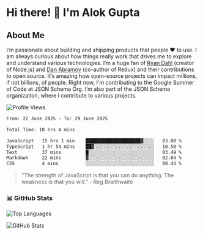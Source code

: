 # Hi there! 👋 I'm Alok Gupta

## About Me
I’m passionate about building and shipping products that people ❤️ to use. I am always curious about how things really work that drives me to explore and understand various technologies. I’m a huge fan of [Ryan Dahl](https://github.com/ry) (creator of Node.js) and [Dan Abramov](https://github.com/gaearon) (co-author of Redux) and their contributions to open source. It’s amazing how open-source projects can impact millions, if not billions, of people. Right now, I'm contributing to the Google Summer of Code at JSON Schema Org. I’m also part of the JSON Schema organization, where I contribute to various projects.

![Profile Views](https://komarev.com/ghpvc/?username=aialok&label=Profile%20views&color=0e75b6&style=flat)

<!--START_SECTION:waka-->

```txt
From: 22 June 2025 - To: 29 June 2025

Total Time: 18 hrs 4 mins

JavaScript   15 hrs 1 min    ████████████████████▓░░░░   83.00 %
TypeScript   1 hr 54 mins    ██▓░░░░░░░░░░░░░░░░░░░░░░   10.50 %
Text         37 mins         █░░░░░░░░░░░░░░░░░░░░░░░░   03.49 %
Markdown     22 mins         ▓░░░░░░░░░░░░░░░░░░░░░░░░   02.04 %
CSS          4 mins          ░░░░░░░░░░░░░░░░░░░░░░░░░   00.44 %
```

<!--END_SECTION:waka-->

> "The strength of JavaScript is that you can do anything. The weakness is that you will." - Reg Braithwaite



### 📊 GitHub Stats
![Top Languages](https://github-readme-stats.vercel.app/api/top-langs/?username=aialok&layout=compact)

![GitHub Stats](https://github-readme-stats-peach-pi.vercel.app/api?username=aialok&show_icons=true&hide_title=true&include_all_commits=true&count_private=true&bg_color=45,2b8eaf,b222a8&text_color=ffffff&icon_color=ffffff&title_color=ffffff&border_color=000000)




